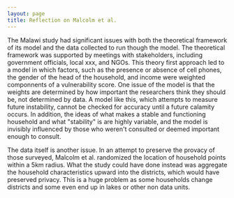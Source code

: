 ```yaml
---
layout: page
title: Reflection on Malcolm et al.
---
```


The Malawi study had significant issues with both the theoretical framework of its model and the data collected to run though the model.
The theoretical framework was supported by meetings with stakeholders, including government officials, local xxx, and NGOs.
This theory first approach led to a model in which factors, such as the presence or absence of cell phones, the gender of the head of the household, and income were weighted componnents of a vulnerability score.
One issue of the model is that the weights are determined by how important the researchers think they should be, not determined by data.
A model like this, which attempts to measure future instability, cannot be checked for accuracy until a future calamity occurs.
In addition, the ideas of what makes a stable and functioning household and what "stability" is are highly variable, and the model is invisibly influenced by those who weren't consulted or deemed important enough to consult.

The data itself is another issue.
In an attempt to preserve the provacy of those surveyed, Malcolm et al. randomized the location of household points within a 5km radius.
What the study could have done instead was aggregate the household characteristics upward into the districts, which would have preserved privacy.
This is a huge problem as some households change districts and some even end up in lakes or other non data units.
